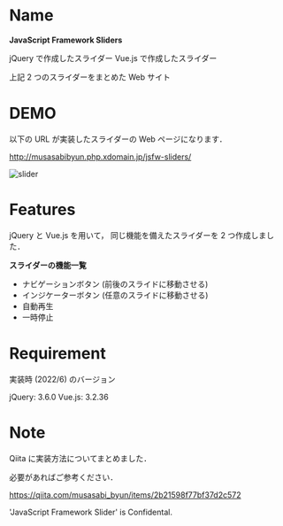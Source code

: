 # Name

**JavaScript Framework Sliders**

jQuery で作成したスライダー
Vue.js で作成したスライダー

上記 2 つのスライダーをまとめた Web サイト

# DEMO

以下の URL が実装したスライダーの Web ページになります．

http://musasabibyun.php.xdomain.jp/jsfw-sliders/

![slider](https://user-images.githubusercontent.com/54626327/172326320-b993eca9-fc15-4619-bd7e-d4350d849271.gif)


# Features

jQuery と Vue.js を用いて， 同じ機能を備えたスライダーを 2 つ作成しました．

**スライダーの機能一覧**
- ナビゲーションボタン (前後のスライドに移動させる)
- インジケーターボタン (任意のスライドに移動させる)
- 自動再生
- 一時停止

# Requirement
実装時 (2022/6) のバージョン

jQuery: 3.6.0
Vue.js: 3.2.36

# Note
Qiita に実装方法についてまとめました．

必要があればご参考ください．

https://qiita.com/musasabi_byun/items/2b21598f77bf37d2c572

'JavaScript Framework Slider' is Confidental.
